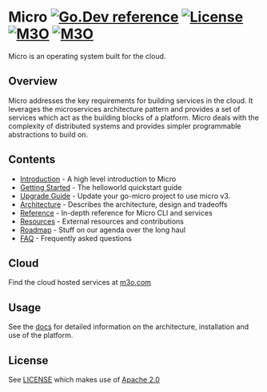 # Micro [![Go.Dev reference](https://img.shields.io/badge/go.dev-reference-007d9c?logo=go&logoColor=white&style=flat-square)](https://pkg.go.dev/github.com/micro/micro/v3?tab=doc) [![License](https://img.shields.io/badge/license-apache-blue)](https://opensource.org/licenses/Apache-2.0) [![M3O](https://img.shields.io/badge/micro-cloud-orange)](https://m3o.cloud/) [![M3O](https://img.shields.io/badge/micro-slack-yellow)](https://slack.m3o.com) 

Micro is an operating system built for the cloud.

## Overview

Micro addresses the key requirements for building services in the cloud. It leverages the microservices
architecture pattern and provides a set of services which act as the building blocks of a platform. Micro deals
with the complexity of distributed systems and provides simpler programmable abstractions to build on. 

## Contents

- [Introduction](https://micro.mu/introduction) - A high level introduction to Micro
- [Getting Started](https://micro.mu/getting-started) - The helloworld quickstart guide
- [Upgrade Guide](https://micro.mu/upgrade-guide) - Update your go-micro project to use micro v3.
- [Architecture](https://micro.mu/architecture) - Describes the architecture, design and tradeoffs
- [Reference](https://micro.mu/reference) - In-depth reference for Micro CLI and services
- [Resources](https://micro.mu/resources) - External resources and contributions
- [Roadmap](https://micro.mu/roadmap) - Stuff on our agenda over the long haul
- [FAQ](https://micro.mu/faq) - Frequently asked questions

## Cloud

Find the cloud hosted services at [m3o.com](https://m3o.com)

## Usage

See the [docs](https://micro.mu/docs) for detailed information on the architecture, installation and use of the platform.

## License

See [LICENSE](LICENSE) which makes use of [Apache 2.0](https://opensource.org/licenses/Apache-2.0)
